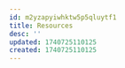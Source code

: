 ```yaml
---
id: m2yzapyiwhktw5p5qluytf1
title: Resources
desc: ''
updated: 1740725110125
created: 1740725110125
---
```


